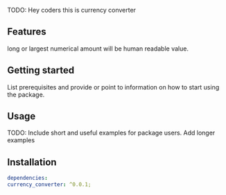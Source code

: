 <!--
This README describes the package. If you publish this package to pub.dev,
this README's contents appear on the landing page for your package.

For information about how to write a good package README, see the guide for
[writing package pages](https://dart.dev/guides/libraries/writing-package-pages).

For general information about developing packages, see the Dart guide for
[creating packages](https://dart.dev/guides/libraries/create-library-packages)
and the Flutter guide for
[developing packages and plugins](https://flutter.dev/developing-packages).
-->

TODO: Hey coders this is currency converter

## Features

long or largest numerical amount will be human readable value.

## Getting started

List prerequisites and provide or point to information on how to
start using the package.

## Usage

TODO: Include short and useful examples for package users. Add longer examples

## Installation

```yaml
dependencies:
currency_converter: ^0.0.1;
```
